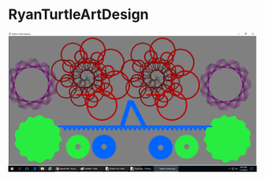 # RyanTurtleArtDesign
<img src="https://github.com/Ryantron/RyanTurtleArtDesign/blob/master/Screenshot.png">

